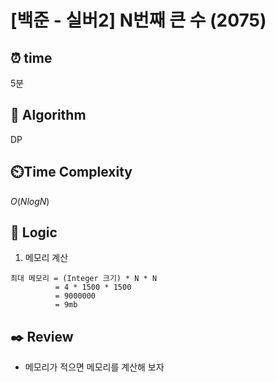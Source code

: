 # [백준 - 실버2] N번째 큰 수 (2075)

## ⏰  **time**

5분

## :pushpin: **Algorithm**

DP

## ⏲️**Time Complexity**

$O(NlogN)$

## :round_pushpin: **Logic**
1. 메모리 계산
```
최대 메모리 = (Integer 크기) * N * N
          = 4 * 1500 * 1500
          = 9000000
          = 9mb
```

## :black_nib: **Review**
- 메모리가 적으면 메모리를 계산해 보자